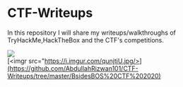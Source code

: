 # CTF-Writeups

In this repository I will share my writeups/walkthroughs of TryHackMe,HackTheBox and the CTF's competitions.


[<img src="https://i.imgur.com/dJmO3AX.png"/>](https://github.com/AbdullahRizwan101/CTF-Writeups/tree/master/TryHackMe)<br/>
[<imgr src="https://i.imgur.com/qunjtjU.jpg/>](https://github.com/AbdullahRizwan101/CTF-Writeups/tree/master/BsidesBOS%20CTF%202020)

